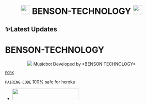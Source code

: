 <h1 align="center"><img src="./assets/logo.gif" width="30px"> BENSON-TECHNOLOGY <img src="./assets/logo.gif" width="30px"></h1>

## ✨Latest Updates
# BENSON-TECHNOLOGY

<p align="center"> 
<img src="https://i.imgur.com/vAAA4Fq.jpeg" />
Musicbot Developed by  *BENSON TECHNOLOGY*
  
[`FORK`](https://github.com/ugandac/BENSON-TECHNOLOGY/fork)

[`PAIRING CODE`](https://benson-technology-pairing-288deb8d1f77.herokuapp.com/pair)
  100% safe for heroku 

  - <a align="center"><a href="https://dashboard.heroku.com/new?template=https://github.com/ugandac/BENSON-TECHNOLOGY"> <img src="https://img.shields.io/badge/DEPLOY%20NOW-blue?style=for-the-badge&logo=heroku" width="220" height="38.45"/></a></p>
  



  

